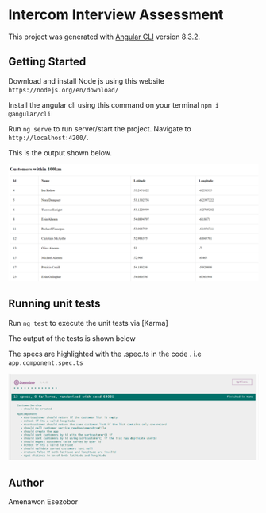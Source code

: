 # Intercom Interview Assessment
This project was generated with [Angular CLI](https://github.com/angular/angular-cli) version 8.3.2.

## Getting Started
Download and install Node js using this website `https://nodejs.org/en/download/`

Install the angular cli using this command on your terminal `npm i @angular/cli`

Run `ng serve` to run server/start the project. Navigate to `http://localhost:4200/`. 

This is the output shown below.

 <img src="src/assets/output-screenshot.png">

## Running unit tests

Run `ng test` to execute the unit tests via [Karma]

The output of the tests is shown below

The specs are highlighted with the .spec.ts in the code . i.e `app.component.spec.ts`

 <img src="src/assets/test-screenshot.png">


## Author
Amenawon Esezobor